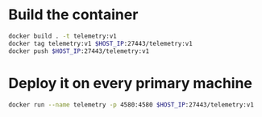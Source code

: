 # Build the container

```bash
docker build . -t telemetry:v1
docker tag telemetry:v1 $HOST_IP:27443/telemetry:v1
docker push $HOST_IP:27443/telemetry:v1
```

# Deploy it on every primary machine

```bash
docker run --name telemetry -p 4580:4580 $HOST_IP:27443/telemetry:v1
```

